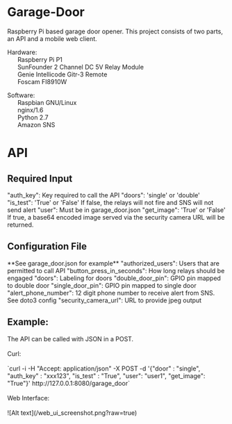 # Garage-Door
Raspberry Pi based garage door opener. This project consists of two parts, an API and a mobile web client.

Hardware:<br/>
&nbsp;&nbsp;&nbsp;&nbsp;&nbsp;&nbsp;Raspberry Pi P1<br/>
&nbsp;&nbsp;&nbsp;&nbsp;&nbsp;&nbsp;SunFounder 2 Channel DC 5V Relay Module<br/>
&nbsp;&nbsp;&nbsp;&nbsp;&nbsp;&nbsp;Genie Intellicode Gitr-3 Remote<br/>
&nbsp;&nbsp;&nbsp;&nbsp;&nbsp;&nbsp;Foscam FI8910W<br/>

Software:<br/>
&nbsp;&nbsp;&nbsp;&nbsp;&nbsp;&nbsp;Raspbian GNU/Linux<br/>
&nbsp;&nbsp;&nbsp;&nbsp;&nbsp;&nbsp;nginx/1.6<br/>
&nbsp;&nbsp;&nbsp;&nbsp;&nbsp;&nbsp;Python 2.7<br/>
&nbsp;&nbsp;&nbsp;&nbsp;&nbsp;&nbsp;Amazon SNS<br/>

<h1>API</h1>
<h2>Required Input</h2>
	"auth_key": Key required to call the API
	"doors": 'single' or 'double'
	"is_test": 'True' or 'False' If false, the relays will not fire and SNS will not send alert
	"user": Must be in garage_door.json
	"get_image": 'True' or 'False' If true, a base64 encoded image served via the security camera URL will be returned.
<h2>Configuration File</h2>
	**See garage_door.json for example**
	"authorized_users": Users that are permitted to call API
	"button_press_in_seconds": How long relays should be engaged
	"doors": Labeling for doors
	"double_door_pin": GPIO pin mapped to double door
	"single_door_pin": GPIO pin mapped to single door
	"alert_phone_number": 12 digit phone number to receive alert from SNS. See doto3 config
	"security_camera_url": URL to provide jpeg output
<h2>Example:</h2>
The API can be called with JSON in a POST.<br/>
<br/>Curl:<br/>
<br/>
`curl -i -H "Accept: application/json" -X POST -d '{"door" : "single", "auth_key" : "xxx123", "is_test" : "True", "user": "user1", "get_image": "True"}' http://127.0.0.1:8080/garage_door`
<br/>
<br/>Web Interface:<br/>
<br/>![Alt text](/web_ui_screenshot.png?raw=true)
